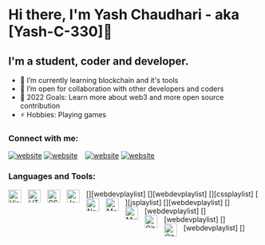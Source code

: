 # Hi there, I'm Yash Chaudhari - aka [Yash-C-330]👋 


## I'm a student, coder and developer.


- 🌱 I’m currently learning blockchain and it's tools
- 👯 I’m open for collaboration with other developers and coders
- 🥅 2022 Goals: Learn more about web3 and more open source contribution
- ⚡ Hobbies: Playing games


### Connect with me:

[![website](./img/twitter-light.svg)](https://twitter.com/Yash_C_19)
[![website](./img/twitter-dark.svg)](https://twitter.com/Yash_C_19)
&nbsp;&nbsp;
[![website](./img/linkedin-light.svg)](https://www.linkedin.com/in/yash-chaudhari-442a6a195/)
[![website](./img/linkedin-dark.svg)](https://www.linkedin.com/in/yash-chaudhari-442a6a195/)

### Languages and Tools:

[<img align="left" alt="Visual Studio Code" width="26px" src="https://cdn.jsdelivr.net/gh/devicons/devicon/icons/vscode/vscode-original.svg" style="padding-right:10px;" />][webdevplaylist]
[<img align="left" alt="HTML5" width="26px" src="https://cdn.jsdelivr.net/gh/devicons/devicon/icons/html5/html5-original.svg" style="padding-right:10px;" />][webdevplaylist]
[<img align="left" alt="CSS3" width="26px" src="https://cdn.jsdelivr.net/gh/devicons/devicon/icons/css3/css3-original.svg" style="padding-right:10px;" />][cssplaylist]
[<img align="left" alt="JavaScript" width="26px" src="https://cdn.jsdelivr.net/gh/devicons/devicon/icons/javascript/javascript-original.svg" style="padding-right:10px;" />][jsplaylist]
[<img align="left" alt="Node.js" width="26px" src="https://cdn.jsdelivr.net/gh/devicons/devicon/icons/nodejs/nodejs-original.svg" style="padding-right:10px;" />][webdevplaylist]
[<img align="left" alt="MongoDB" width="26px" src="https://cdn.jsdelivr.net/gh/devicons/devicon/icons/mongodb/mongodb-original.svg" style="padding-right:10px;" />][webdevplaylist]
[<img align="left" alt="MySQL" width="26px" src="https://cdn.jsdelivr.net/gh/devicons/devicon/icons/mysql/mysql-original.svg" style="padding-right:10px;" />][webdevplaylist]
[<img align="left" alt="Git" width="26px" src="https://cdn.jsdelivr.net/gh/devicons/devicon/icons/git/git-original.svg" style="padding-right:10px;" />][webdevplaylist]
[<img align="left" alt="GitHub" width="26px" src="https://user-images.githubusercontent.com/3369400/139447912-e0f43f33-6d9f-45f8-be46-2df5bbc91289.png" style="padding-right:10px;" />]

<br />
<br />

[twitter]: https://twitter.com/Yash_C_19
[linkedin]: https://www.linkedin.com/in/yash-chaudhari-442a6a195/
